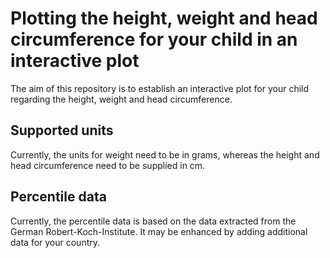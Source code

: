 # Plotting the height, weight and head circumference for your child in an interactive plot
The aim of this repository is to establish an interactive plot for your child regarding the height, weight and head circumference.

## Supported units
Currently, the units for weight need to be in grams, whereas the height and head circumference need to be supplied in cm.

## Percentile data
Currently, the percentile data is based on the data extracted from the German Robert-Koch-Institute. It may be enhanced by adding additional data for your country.

